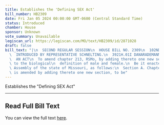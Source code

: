 ```yaml
---
title: Establishes the 'Defining SEX Act'
bill_number: HB2309
date: Fri Jan 05 2024 00:00:00 GMT-0600 (Central Standard Time)
status: Introduced
chamber: House
sponsor: Unknown
vote_summary: Unavailable
legiscan_url: https://legiscan.com/MO/text/HB2309/id/2871028
draft: false
bill_text: "|\n  SECOND REGULAR SESSION\n  HOUSE BILL NO. 2309\n  102ND GENERAL ASSEMBLY\n\
  \  INTRODUCED BY REPRESENTATIVE SCHNELTING.\n  3921H.01I DANARADEMANMILLER,ChiefClerk\n\
  \  AN ACT\n  To amend chapter 213, RSMo, by adding thereto one new section relating\
  \ to the biological\n  definition of male and female.\n  Be it enacted by the General\
  \ Assembly of the state of Missouri, as follows:\n  Section A. Chapter 213, RSMo,\
  \ is amended by adding thereto one new section, to be"
---
```

Establishes the "Defining SEX Act"

---

## Read Full Bill Text

You can view the full text [here](https://legiscan.com/MO/text/HB2309/id/2871028).
